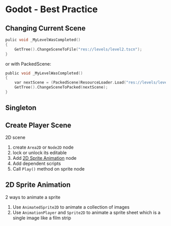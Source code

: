 # Godot - Best Practice

## Changing Current Scene

```c
pulic void _MyLevelWasCompleted()
{
    GetTree().ChangeSceneToFile("res://levels/level2.tscn");
}
```

or with PackedScene:

```c
public void _MyLevelWasCompleted()
{
    var nextScene = (PackedScene)ResourceLoader.Load("res://levels/level2.tscn");
    GetTree().ChangeSceneToPacked(nextScene);
}
```

## Singleton

## Create Player Scene

2D scene

1. create `Area2D` or `Node2D` node
2. lock or unlock its editable
3. Add [2D Sprite Animation](#2d-sprite-animation) node
4. Add dependent scripts
5. Call `Play()` method on sprite node


## 2D Sprite Animation

2 ways to animate a sprite

1. Use `AnimatedSprite2D` to animate a collection of images
2. Use `AnimationPlayer` and `Sprite2D` to animate a sprite sheet which is a single image like a film strip



